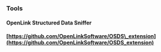 ### Tools

#### OpenLink Structured Data Sniffer

#### [https://github.com/OpenLinkSoftware/OSDS\_extension](https://github.com/OpenLinkSoftware/OSDS_extension)



